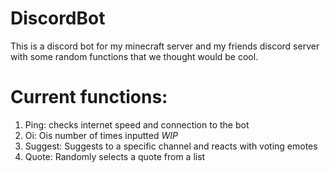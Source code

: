 # DiscordBot
This is a discord bot for my minecraft server and my friends discord server with some random functions that we thought would be cool.

# Current functions:
1. Ping: checks internet speed and connection to the bot
2. Oi: Ois number of times inputted *WIP*
3. Suggest: Suggests to a specific channel and reacts with voting emotes
4. Quote: Randomly selects a quote from a list